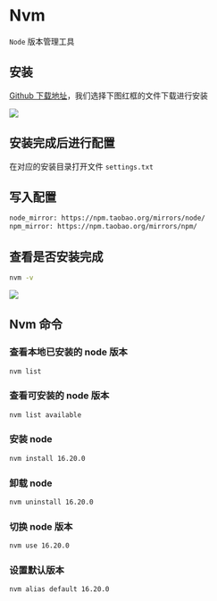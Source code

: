 # Nvm

`Node` 版本管理工具

## 安装

[Github 下载地址](https://github.com/coreybutler/nvm-windows/releases)，我们选择下图红框的文件下载进行安装

<Image src="https://raw.githubusercontent.com/Lazydd/images/main/202410281016807.png"></Image>

## 安装完成后进行配置

在对应的安装目录打开文件 `settings.txt`

## 写入配置

```txt
node_mirror: https://npm.taobao.org/mirrors/node/
npm_mirror: https://npm.taobao.org/mirrors/npm/
```

## 查看是否安装完成

```bash
nvm -v
```

<Image src="https://raw.githubusercontent.com/Lazydd/images/main/202410281013241.png"></Image>

## Nvm 命令

### 查看本地已安装的 node 版本

```bash
nvm list
```

### 查看可安装的 node 版本

```bash
nvm list available
```

### 安装 node

```bash
nvm install 16.20.0
```

### 卸载 node

```bash
nvm uninstall 16.20.0
```

### 切换 node 版本

```bash
nvm use 16.20.0
```

### 设置默认版本

```bash
nvm alias default 16.20.0
```
